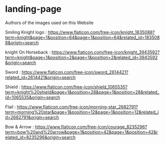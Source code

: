 # landing-page
Authors of the images used on this Website

Smiling Knight logo : https://www.flaticon.com/free-icon/knight_1835088?term=knight&page=1&position=64&page=1&position=64&related_id=1835088&origin=search

knight On Horseback : https://www.flaticon.com/free-icon/knight_3943592?term=knight&page=1&position=2&page=1&position=2&related_id=3943592&origin=search

Sword : https://www.flaticon.com/free-icon/sword_2614421?related_id=2614421&origin=search


Shield : https://www.flaticon.com/free-icon/shield_1065535?term=knight%20shield&page=1&position=28&page=1&position=28&related_id=1065535&origin=search

Flail : https://www.flaticon.com/free-icon/morning-star_2682791?term=morning%20star&page=1&position=12&page=1&position=12&related_id=2682791&origin=search

Bow & Arrow : https://www.flaticon.com/free-icon/courage_8235296?term=bow%20and%20arrow&page=1&position=42&page=1&position=42&related_id=8235296&origin=search
